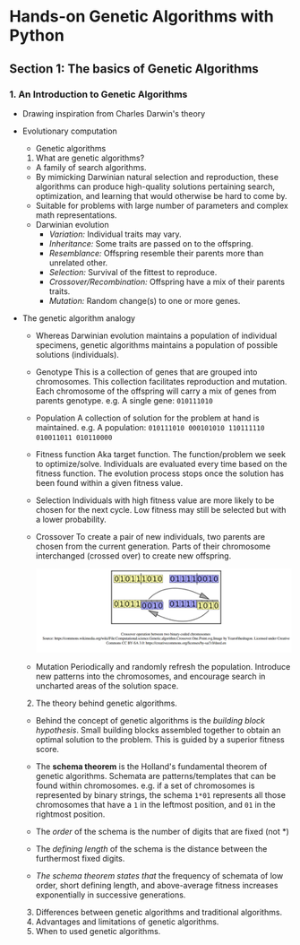 # Hands-on Genetic Algorithms with Python

## Section 1: The basics of Genetic Algorithms

### 1. An Introduction to Genetic Algorithms

- Drawing inspiration from Charles Darwin's theory

- Evolutionary computation
  - Genetic algorithms

  1. What are genetic algorithms?
  - A family of search algorithms.
  - By mimicking Darwinian natural selection and reproduction, these algorithms
  can produce high-quality solutions pertaining search, optimization, and learning
  that would otherwise be hard to come by.
  - Suitable for problems with large number of parameters and complex math
  representations.
  - Darwinian evolution
    - *Variation:* Individual traits may vary.
    - *Inheritance:* Some traits are passed on to the offspring.
    - *Resemblance:* Offspring resemble their parents more than unrelated other.
    - *Selection:* Survival of the fittest to reproduce.
    - *Crossover/Recombination:* Offspring have a mix of their parents traits.
    - *Mutation:* Random change(s) to one or more genes.

- The genetic algorithm analogy
  - Whereas Darwinian evolution maintains a population of individual specimens,
  genetic algorithms maintains a population of possible solutions (individuals).

  - Genotype
  This is a collection of genes that are grouped into chromosomes.
  This collection facilitates reproduction and mutation.
  Each chromosome of the offspring will carry a mix of genes from parents genotype.
  e.g. A single gene: `010111010`

  - Population
  A collection of solution for the problem at hand is maintained.
  e.g. A population: `010111010 000101010 110111110 010011011 010110000`

  - Fitness function
  Aka target function. The function/problem we seek to optimize/solve.
  Individuals are evaluated every time based on the fitness function.
  The evolution process stops once the solution has been found within a given
  fitness value.

  - Selection
  Individuals with high fitness value are more likely to be chosen for the next cycle.
  Low fitness may still be selected but with a lower probability.

  - Crossover
  To create a pair of new individuals, two parents are chosen from the current generation. Parts of their chromosome interchanged (crossed over) to create new offspring.

    ![Crossing over](Screenshot_from_2021-05-26_00-04-28.png)

  - Mutation
  Periodically and randomly refresh the population. Introduce new patterns into the chromosomes, and encourage search in uncharted areas of the solution space.

  2. The theory behind genetic algorithms.
  - Behind the concept of genetic algorithms is the *building block hypothesis*. Small building blocks assembled together to obtain an optimal solution to the problem. This is guided by a superior fitness score.

  - The **schema theorem** is the Holland's fundamental theorem of genetic algorithms. Schemata are patterns/templates that can be found within chromosomes.
  e.g. if a set of chromosomes is represented by binary strings, the schema `1*01` represents all those chromosomes that have a `1` in the leftmost position, and `01` in the rightmost position.

  - The *order* of the schema is the number of digits that are fixed (not *)
  - The *defining length* of the schema is the distance between the furthermost fixed digits.

  - *The schema theorem states that* the frequency of schemata of low order, short defining length, and above-average fitness increases exponentially in successive generations.


  3. Differences between genetic algorithms and traditional algorithms.
  4. Advantages and limitations of genetic algorithms.
  5. When to used genetic algorithms.

